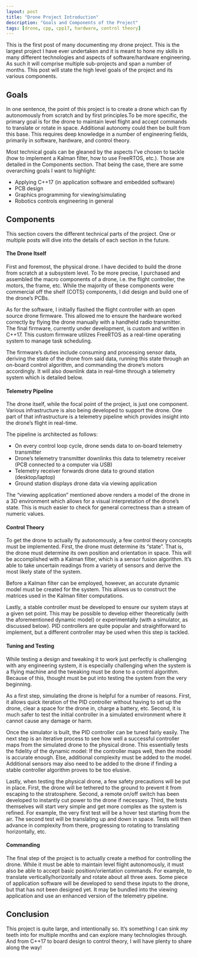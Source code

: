 ```yaml
---
layout: post
title: "Drone Project Introduction"
description: "Goals and Components of the Project"
tags: [drone, cpp, cpp17, hardware, control theory]
---
```


This is the first post of many documenting my drone project. This is the largest
project I have ever undertaken and it is meant to hone my skills in many
different technologies and aspects of software/hardware engineering. As such it
will comprise multiple sub-projects and span a number of months. This post will
state the high level goals of the project and its various components.

## Goals

In one sentence, the point of this project is to create a drone which can fly
autonomously from scratch and by first principles.To be more specific, the
primary goal is for the drone to maintain level flight and accept commands to
translate or rotate in space. Additional autonomy could then be built from this
base. This requires deep knowledge in a number of engineering fields, primarily
in software, hardware, and control theory.

Most technical goals can be gleaned by the aspects I’ve chosen to tackle (how to
implement a Kalman filter, how to use FreeRTOS, etc.). Those are detailed in the
Components section. That being the case, there are some overarching goals I want
to highlight:

* Applying C++17 (in application software and embedded software)
* PCB design
* Graphics programming for viewing/simulating
* Robotics controls engineering in general

## Components

This section covers the different technical parts of the project. One or
multiple posts will dive into the details of each section in the future.

#### The Drone Itself

First and foremost, the physical drone. I have decided to build the drone from
scratch at a subsystem level. To be more precise, I purchased and assembled the
macro components of a drone, i.e. the flight controller, the motors, the frame,
etc. While the majority of these components were commercial off the shelf (COTS)
components, I did design and build one of the drone’s PCBs.

As for the software, I initially flashed the flight controller with an open
source drone firmware. This allowed me to ensure the hardware worked correctly
by flying the drone manually with a handheld radio transmitter. The final
firmware, currently under development, is custom and written in C++17. This
custom firmware utilizes FreeRTOS as a real-time operating system to manage task
scheduling.

The firmware’s duties include consuming and processing sensor data, deriving the
state of the drone from said data, running this state through an on-board
control algorithm, and commanding the drone’s motors accordingly. It will also
downlink data in real-time through a telemetry system which is detailed below.

#### Telemetry Pipeline

The drone itself, while the focal point of the project, is just one component.
Various infrastructure is also being developed to support the drone. One part of
that infrastructure is a telemetry pipeline which provides insight into the
drone’s flight in real-time.

The pipeline is architected as follows:

* On every control loop cycle, drone sends data to on-board telemetry transmitter
* Drone’s telemetry transmitter downlinks this data to telemetry receiver (PCB
connected to a computer via USB)
* Telemetry receiver forwards drone data to ground station (desktop/laptop)
* Ground station displays drone data via viewing application

The “viewing application” mentioned above renders a model of the drone in a 3D
environment which allows for a visual interpretation of the drone’s state. This
is much easier to check for general correctness than a stream of numeric values.

#### Control Theory

To get the drone to actually fly autonomously, a few control theory concepts
must be implemented. First, the drone must determine its “state”. That is, the
drone must determine its own position and orientation in space. This will be
accomplished with a Kalman filter, which is a sensor fusion algorithm. It’s able
to take uncertain readings from a variety of sensors and derive the most likely
state of the system.

Before a Kalman filter can be employed, however, an accurate dynamic model must
be created for the system. This allows us to construct the matrices used in the
Kalman filter computations.

Lastly, a stable controller must be developed to ensure our system stays at a
given set point. This may be possible to develop either theoretically (with the
aforementioned dynamic model) or experimentally (with a simulator, as discussed
below). PID controllers are quite popular and straightforward to implement, but
a different controller may be used when this step is tackled.

#### Tuning and Testing

While testing a design and tweaking it to work just perfectly is challenging
with any engineering system, it is especially challenging when the system is a
flying machine and the tweaking must be done to a control algorithm. Because of
this, thought must be put into testing the system from the very beginning.

As a first step, simulating the drone is helpful for a number of reasons. First,
it allows quick iteration of the PID controller without having to set up the
drone, clear a space for the drone in, charge a battery, etc. Second, it is much
safer to test the initial controller in a simulated environment where it cannot
cause any damage or harm.

Once the simulator is built, the PID controller can be tuned fairly easily. The
next step is an iterative process to see how well a successful controller maps
from the simulated drone to the physical drone. This essentially tests the
fidelity of the dynamic model: If the controller maps well, then the model is
accurate enough. Else, additional complexity must be added to the model.
Additional sensors may also need to be added to the drone if finding a stable
controller algorithm proves to be too elusive.

Lastly, when testing the physical drone, a few safety precautions will be put in
place. First, the drone will be tethered to the ground to prevent it from
escaping to the stratosphere. Second, a remote on/off switch has been developed
to instantly cut power to the drone if necessary. Third, the tests themselves
will start very simple and get more complex as the system is refined. For
example, the very first test will be a hover test starting from the air. The
second test will be translating up and down in space. Tests will then advance in
complexity from there, progressing to rotating to translating horizontally, etc.

#### Commanding

The final step of the project is to actually create a method for controlling the
drone. While it must be able to maintain level flight autonomously, it must also
be able to accept basic position/orientation commands. For example, to translate
vertically/horizontally and rotate about all three axes. Some piece of
application software will be developed to send these inputs to the drone, but
that has not been designed yet. It may be bundled into the viewing application
and use an enhanced version of the telemetry pipeline.

## Conclusion

This project is quite large, and intentionally so. It’s something I can sink my
teeth into for multiple months and can explore many technologies through. And
from C++17 to board design to control theory, I will have plenty to share along
the way!
